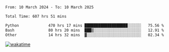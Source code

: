 <!--START_SECTION:waka-->

```txt
From: 10 March 2024 - To: 10 March 2025

Total Time: 607 hrs 51 mins

Python             470 hrs 17 mins ███████████████████░░░░░░   75.56 %
Bash               80 hrs 20 mins  ███▒░░░░░░░░░░░░░░░░░░░░░   12.91 %
Other              14 hrs 32 mins  ▓░░░░░░░░░░░░░░░░░░░░░░░░   02.34 %
```

<!--END_SECTION:waka-->
[![wakatime](https://wakatime.com/badge/user/5f89a63a-5294-4958-ad30-2b3455e63f2a.svg)](https://wakatime.com/@5f89a63a-5294-4958-ad30-2b3455e63f2a)
